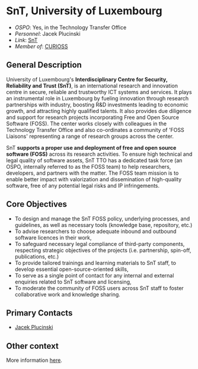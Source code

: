 # SnT, University of Luxembourg

- *OSPO*: Yes, in the Technology Transfer Office
- *Personnel*: Jacek Plucinski
- *Link*: [SnT](https://www.uni.lu/snt-en/)
- *Member of*: [CURIOSS](https://curioss.org/)

## General Description

University of Luxembourg's **Interdisciplinary Centre for Security, Reliability and Trust (SnT)**, is an international research and innovation centre in secure, reliable and trustworthy ICT systems and services. It plays an instrumental role in Luxembourg by fueling innovation through research partnerships with industry, boosting R&D investments leading to economic growth, and attracting highly qualified talents. It also provides due diligence and support for research projects incorporating Free and Open Source Software (FOSS). The center works closely with colleagues in the Technology Transfer Office and also co-ordinates a community of 'FOSS Liaisons' representing a range of research groups across the center.

SnT **supports a proper use and deployment of free and open source software (FOSS)** across its research activities. To ensure high technical and legal quality of software assets, SnT TTO has a dedicated task force (an OSPO, internally referred to as the FOSS team) to help researchers, developers, and partners with the matter. The FOSS team mission is to enable better impact with valorization and dissemination of high-quality software, free of any potential legal risks and IP infringements.

## Core Objectives

- To design and manage the SnT FOSS policy, underlying processes, and guidelines, as well as necessary tools (knowledge base, repository, etc.)
- To advise researchers to choose adequate inbound and outbound software licences in their work,
- To safeguard necessary legal compliance of third-party components, respecting strategic objectives of the projects (i.e. partnership, spin-off, publications, etc.)
- To provide tailored trainings and learning materials to SnT staff, to develop essential open-source-oriented skills,
- To serve as a single point of contact for any internal and external enquiries related to SnT software and licensing,
- To moderate the community of FOSS users across SnT staff to foster collaborative work and knowledge sharing.

## Primary Contacts

- [Jacek Plucinski](mailto:jacek.plucinski@uni.lu)

## Other context

More information [here](https://www.uni.lu/snt-fr/news/open-source-software-the-snt-way/).
